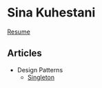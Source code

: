 # Sina Kuhestani

[Resume](https://github.com/sinakuhestani/sinakuhestani/blob/main/RESUME.md)

## Articles

* Design Patterns
    * [Singleton](https://github.com/sinakuhestani/sinakuhestani/blob/main/Design%20Patterns/Singleton.md)



